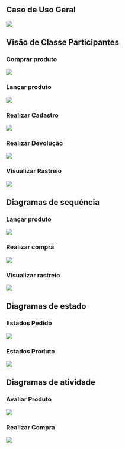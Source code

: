 ## Caso de Uso Geral
![](https://i.imgur.com/WyIuysc.png)

## Visão de Classe Participantes
### Comprar produto
![](https://i.imgur.com/XWzRNsP.png)
### Lançar produto
![](https://i.imgur.com/ow78i5q.png)
### Realizar Cadastro
![](https://i.imgur.com/r8tIJeH.png)
### Realizar Devolução
![](https://i.imgur.com/4D8CWnb.png)
### Visualizar Rastreio
![](https://i.imgur.com/fn56zW0.png)

## Diagramas de sequência
### Lançar produto
![](https://i.imgur.com/ky28ILV.png)
### Realizar compra
![](https://i.imgur.com/0iOGbxi.png)
### Visualizar rastreio
![](https://i.imgur.com/dEeQft0.png)

## Diagramas de estado
### Estados Pedido
![](https://i.imgur.com/oEnHVav.png)
### Estados Produto
![](https://i.imgur.com/pus7KYP.png)

## Diagramas de atividade
### Avaliar Produto
![](https://i.imgur.com/h4gGg7E.png)
### Realizar Compra
![](https://i.imgur.com/8sSrbtp.png)











